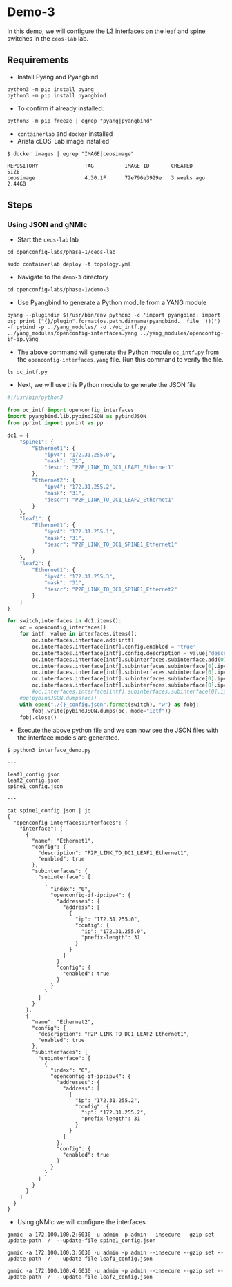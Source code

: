 # Demo-3

In this demo, we will configure the L3 interfaces on the leaf and spine switches in the `ceos-lab` lab.

## Requirements

* Install Pyang and Pyangbind

```shell
python3 -m pip install pyang
python3 -m pip install pyangbind
```

* To confirm if already installed:

```shell
python3 -m pip freeze | egrep "pyang|pyangbind"
```

* `containerlab` and `docker` installed
* Arista cEOS-Lab image installed

```shell
$ docker images | egrep "IMAGE|ceosimage"

REPOSITORY               TAG          IMAGE ID       CREATED         SIZE
ceosimage                4.30.1F      72e796e3929e   3 weeks ago     2.44GB
```

## Steps

### Using JSON and gNMIc

* Start the `ceos-lab` lab

```shell
cd openconfig-labs/phase-1/ceos-lab

sudo containerlab deploy -t topology.yml
```

* Navigate to the `demo-3` directory

```shell
cd openconfig-labs/phase-1/demo-3
```

* Use Pyangbind to generate a Python module from a YANG module

```shell
pyang --plugindir $(/usr/bin/env python3 -c 'import pyangbind; import os; print ("{}/plugin".format(os.path.dirname(pyangbind.__file__)))') -f pybind -p ../yang_modules/ -o ./oc_intf.py ../yang_modules/openconfig-interfaces.yang ../yang_modules/openconfig-if-ip.yang
```

* The above command will generate the Python module `oc_intf.py` from the `openconfig-interfaces.yang` file. Run this command to verify the file.

```shell
ls oc_intf.py
```

* Next, we will use this Python module to generate the JSON file

```python
#!/usr/bin/python3

from oc_intf import openconfig_interfaces
import pyangbind.lib.pybindJSON as pybindJSON
from pprint import pprint as pp

dc1 = {
    "spine1": {
        "Ethernet1": {
            "ipv4": "172.31.255.0",
            "mask": "31",
            "descr": "P2P_LINK_TO_DC1_LEAF1_Ethernet1"
        },
        "Ethernet2": {
            "ipv4": "172.31.255.2",
            "mask": "31",
            "descr": "P2P_LINK_TO_DC1_LEAF2_Ethernet1"
        }
    },
    "leaf1": {
        "Ethernet1": {
            "ipv4": "172.31.255.1",
            "mask": "31",
            "descr": "P2P_LINK_TO_DC1_SPINE1_Ethernet1"
        }
    },
    "leaf2": {
        "Ethernet1": {
            "ipv4": "172.31.255.3",
            "mask": "31",
            "descr": "P2P_LINK_TO_DC1_SPINE1_Ethernet2"
        }
    }
}

for switch,interfaces in dc1.items():
    oc = openconfig_interfaces()
    for intf, value in interfaces.items():
        oc.interfaces.interface.add(intf)
        oc.interfaces.interface[intf].config.enabled = 'true'
        oc.interfaces.interface[intf].config.description = value["descr"]
        oc.interfaces.interface[intf].subinterfaces.subinterface.add(0)
        oc.interfaces.interface[intf].subinterfaces.subinterface[0].ipv4.config.enabled = 'true'
        oc.interfaces.interface[intf].subinterfaces.subinterface[0].ipv4.addresses.address.add(ip=value["ipv4"])
        oc.interfaces.interface[intf].subinterfaces.subinterface[0].ipv4.addresses.address[value["ipv4"]].config.ip = value["ipv4"]
        oc.interfaces.interface[intf].subinterfaces.subinterface[0].ipv4.addresses.address[value["ipv4"]].config.prefix_length = value["mask"]
        #oc.interfaces.interface[intf].subinterfaces.subinterface[0].ipv4.addresses.address[value["ipv4"]].config.type = 'PRIMARY'
    #pp(pybindJSON.dumps(oc))
    with open("./{}_config.json".format(switch), "w") as fobj:
        fobj.write(pybindJSON.dumps(oc, mode="ietf"))
    fobj.close()
```

* Execute the above python file and we can now see the JSON files with the interface models are generated.

```
$ python3 interface_demo.py

---

leaf1_config.json
leaf2_config.json
spine1_config.json

---

cat spine1_config.json | jq
{
  "openconfig-interfaces:interfaces": {
    "interface": [
      {
        "name": "Ethernet1",
        "config": {
          "description": "P2P_LINK_TO_DC1_LEAF1_Ethernet1",
          "enabled": true
        },
        "subinterfaces": {
          "subinterface": [
            {
              "index": "0",
              "openconfig-if-ip:ipv4": {
                "addresses": {
                  "address": [
                    {
                      "ip": "172.31.255.0",
                      "config": {
                        "ip": "172.31.255.0",
                        "prefix-length": 31
                      }
                    }
                  ]
                },
                "config": {
                  "enabled": true
                }
              }
            }
          ]
        }
      },
      {
        "name": "Ethernet2",
        "config": {
          "description": "P2P_LINK_TO_DC1_LEAF2_Ethernet1",
          "enabled": true
        },
        "subinterfaces": {
          "subinterface": [
            {
              "index": "0",
              "openconfig-if-ip:ipv4": {
                "addresses": {
                  "address": [
                    {
                      "ip": "172.31.255.2",
                      "config": {
                        "ip": "172.31.255.2",
                        "prefix-length": 31
                      }
                    }
                  ]
                },
                "config": {
                  "enabled": true
                }
              }
            }
          ]
        }
      }
    ]
  }
}
```

* Using gNMIc we will configure the interfaces

```shell
gnmic -a 172.100.100.2:6030 -u admin -p admin --insecure --gzip set --update-path '/' --update-file spine1_config.json

gnmic -a 172.100.100.3:6030 -u admin -p admin --insecure --gzip set --update-path '/' --update-file leaf1_config.json

gnmic -a 172.100.100.4:6030 -u admin -p admin --insecure --gzip set --update-path '/' --update-file leaf2_config.json
```
